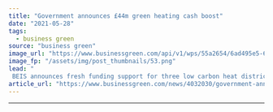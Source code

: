 ```yaml
---
title: "Government announces £44m green heating cash boost"
date: "2021-05-28"
tags: 
  - business green
source: "business green"
image_url: "https://www.businessgreen.com/api/v1/wps/55a2654/6ad495e5-64ce-4db5-8134-4d80bade5778/4/Cory-Vattenfall-Image-185x114.png"
image_fp: "/assets/img/post_thumbnails/53.png"
lead: "
 BEIS announces fresh funding support for three low carbon heat districts and 11 projects geared at decarbonising heating and cooling ..."
article_url: "https://www.businessgreen.com/news/4032030/government-announces-gbp44m-green-heating-cash-boost"
---
```


---
